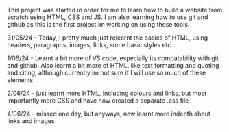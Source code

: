 This project was started in order for me to learn how to build a website from scratch using HTML, CSS and JS.
I am also learning how to use git and github as this is the first project im working on using these tools.

31/05/24 - Today, I pretty much just relearnt the basics of HTML, using headers, paragraphs, images, links, some basic styles etc.

1/06/24 - Learnt a bit more of VS code, especially its compatability with git and github. Also learnt a bit more of HTML, like text formatting and quoting and citing, although currently im not sure if I will use so much of these elements

2/06/24 - just learnt more HTML, including colours and links, but most importantly more CSS and have now created a separate .css file

4/06/24 - missed one day, but anyways, now learnt more indepth about links and images